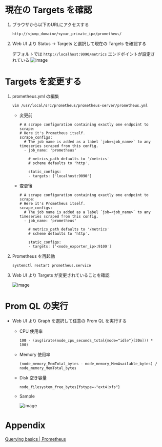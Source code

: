# 現在の Targets を確認

1. ブラウザから以下のURLにアクセスする
    ```
    http://<jump_domain>/<your_private_ip>/prometheus/
    ```

2. Web UI より Status → Targets と選択して現在の Targets を確認する

    デフォルトでは `http://localhost:9090/metrics` エンドポイントが設定されている
    ![image](https://user-images.githubusercontent.com/63433549/79405722-2510bb00-7fd0-11ea-8e1e-004415e7a81e.png)

# Targets を変更する

1. prometheus.yml の編集

    ```
    vim /usr/local/src/prometheus/prometheus-server/prometheus.yml
    ```

    - 変更前

        ```
        # A scrape configuration containing exactly one endpoint to scrape:
        # Here it's Prometheus itself.
        scrape_configs:
          # The job name is added as a label `job=<job_name>` to any timeseries scraped from this config.
          - job_name: 'prometheus'

            # metrics_path defaults to '/metrics'
            # scheme defaults to 'http'.

            static_configs:
            - targets: ['localhost:9090']
        ```

    - 変更後

        ```
        # A scrape configuration containing exactly one endpoint to scrape:
        # Here it's Prometheus itself.
        scrape_configs:
          # The job name is added as a label `job=<job_name>` to any timeseries scraped from this config.
          - job_name: 'prometheus'

            # metrics_path defaults to '/metrics'
            # scheme defaults to 'http'.

            static_configs:
            - targets: ['<node_exporter_ip>:9100']
        ```

2. Prometheus を再起動

    ```
    systemctl restart prometheus.service
    ```

3. Web UI より Targets が変更されていることを確認

    ![image](https://user-images.githubusercontent.com/63433549/79409883-f26bc000-7fd9-11ea-9aff-58ebc7f665a2.png)

# Prom QL の実行

- Web UI より Graph を選択して任意の Prom QL を実行する

    - CPU 使用率

        ```
        100 - (avg(irate(node_cpu_seconds_total{mode="idle"}[30m])) * 100)
        ```

    - Memory 使用率

        ```
        (node_memory_MemTotal_bytes - node_memory_MemAvailable_bytes) / node_memory_MemTotal_bytes
        ```

    - Disk 空き容量

        ```
        node_filesystem_free_bytes{fstype=~"ext4|xfs"}
        ```

    - Sample

        ![image](https://user-images.githubusercontent.com/63433549/79417098-10dab700-7fec-11ea-9dc0-8edcf97f9daa.png)

# Appendix

[Querying basics \| Prometheus](https://prometheus.io/docs/prometheus/latest/querying/basics/)
